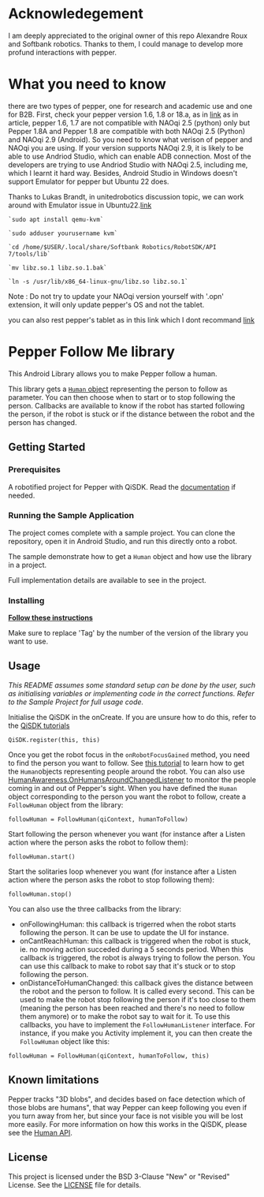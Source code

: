 # Acknowledegement
I am deeply appreciated to the original owner of this repo Alexandre Roux and Softbank robotics. Thanks to them, I could manage to develop more profund interactions with pepper.

# What you need to know
there are two types of pepper, one for research and academic use and one for B2B. 
First, check your pepper version 1.6, 1.8 or 18.a, as in [link](https://support.aldebaran.com/support/solutions/articles/80000963170-is-my-pepper-a-1-7-1-8a-or-1-8-hardware-version-)
as in article, pepper 1.6, 1.7 are not compatible with NAOqi 2.5 (python) only but Pepper 1.8A and Pepper 1.8 are compatible with both NAOqi 2.5 (Python) and NAOqi 2.9 (Android).
So you need to know what verison of pepper and NAOqi you are using. 
If your version supports NAOqi 2.9, it is likely to be able to use Andriod Studio, which can enable ADB connection. Most of the developers are trying to use Andriod Studio with NAOqi 2.5, including me, which I learnt it hard way.
Besides, Android Studio in Windows doesn't support Emulator for pepper but Ubuntu 22 does.


Thanks to Lukas Brandt, in unitedrobotics discussion topic, we can work around with Emulator issue in Ubuntu22.[link](https://support.unitedrobotics.group/de/support/discussions/topics/80000657899)

    `sudo apt install qemu-kvm`

    `sudo adduser yourusername kvm`

    `cd /home/$USER/.local/share/Softbank Robotics/RobotSDK/API 7/tools/lib`

    `mv libz.so.1 libz.so.1.bak`

    `ln -s /usr/lib/x86_64-linux-gnu/libz.so libz.so.1`

Note : Do not try to update your NAOqi version yourself with '.opn' extension, it will only update pepper's OS and not the tablet. 

you can also rest pepper's tablet as in this link which I dont recommand [link](https://support.aldebaran.com/support/solutions/articles/80000962214-pepper-how-to-factory-reset-the-tablet-only)





# Pepper Follow Me library

This Android Library allows you to make Pepper follow a human.

This library gets a [`Human` object](https://developer.softbankrobotics.com/pepper-qisdk/api/perceptions/reference/human#human) representing the person to follow as parameter. You can then choose when to start or to stop following the person.
Callbacks are available to know if the robot has started following the person, if the robot is stuck or if the distance between the robot and the person has changed.

## Getting Started


### Prerequisites

A robotified project for Pepper with QiSDK. Read the [documentation](https://developer.softbankrobotics.com/pepper-qisdk) if needed.

### Running the Sample Application

The project comes complete with a sample project. You can clone the repository, open it in Android Studio, and run this directly onto a robot.

The sample demonstrate how to get a `Human` object and how use the library in a project.

Full implementation details are available to see in the project.

### Installing

[**Follow these instructions**](https://jitpack.io/#softbankrobotics-labs/pepper-follow-me)

Make sure to replace 'Tag' by the number of the version of the library you want to use.


## Usage

*This README assumes some standard setup can be done by the user, such as initialising variables or implementing code in the correct functions. Refer to the Sample Project for full usage code.*

Initialise the QiSDK in the onCreate. If you are unsure how to do this, refer to the [QiSDK tutorials](https://developer.softbankrobotics.com/pepper-qisdk/getting-started/creating-robot-application)
```
QiSDK.register(this, this)
```
Once you get the robot focus in the `onRobotFocusGained` method,  you need to find the person you want to follow. See [this tutorial](https://developer.softbankrobotics.com/pepper-qisdk/api/perceptions/tutorials/humanawareness-human) to learn how to get the `Human`objects representing people around the robot. You can also use [HumanAwareness.OnHumansAroundChangedListener](https://developer.softbankrobotics.com/pepper-qisdk/apidoc/javadoc/qisdk/com.aldebaran.qi.sdk.object.humanawareness/-human-awareness/-on-humans-around-changed-listener/index.html) to monitor the people coming in and out of Pepper's sight.
When you have defined the `Human` object corresponding to the person you want the robot to follow, create a `FollowHuman` object from the library:
```
followHuman = FollowHuman(qiContext, humanToFollow)
```
Start following the person whenever you want (for instance after a Listen action where the person asks the robot to follow them):
```
followHuman.start()
```
Start the solitaries loop whenever you want (for instance after a Listen action where the person asks the robot to stop following them):
```
followHuman.stop()
```
You can also use the three callbacks from the library:
- onFollowingHuman: this callback is trigerred when the robot starts following the person. It can be use to update the UI for instance.
- onCantReachHuman: this callback is triggered when the robot is stuck, ie. no moving action succeded during a 5 seconds period. When this callback is triggered, the robot is always trying to follow the person. You can use this callback to make to robot say that it's stuck or to stop following the person.
- onDistanceToHumanChanged: this callback gives the distance between the robot and the person to follow. It is called every second. This can be used to make the robot stop following the person if it's too close to them (meaning the person has been reached and there's no need to follow them anymore) or to make the robot say to wait for it.
To use this callbacks, you have to implement the `FollowHumanListener` interface. For instance, if you make you Activity implement it, you can then create the `FollowHuman` object like this:
```
followHuman = FollowHuman(qiContext, humanToFollow, this)
```


## Known limitations

Pepper tracks "3D blobs", and decides based on face detection which of those blobs are humans", that way Pepper can keep following you even if you turn away from her, but since your face is not visible you will be lost more easily.
For more information on how this works in the QiSDK, please see the [Human API](https://developer.softbankrobotics.com/pepper-qisdk/api/perceptions/reference/human#human).


## License

This project is licensed under the BSD 3-Clause "New" or "Revised" License. See the [LICENSE](LICENSE.md) file for details.
